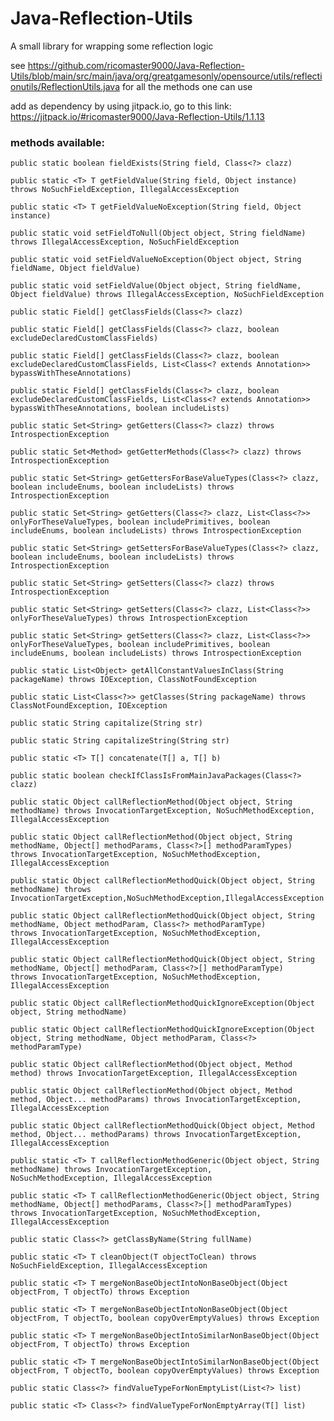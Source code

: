 # Java-Reflection-Utils
A small library for wrapping some reflection logic

see https://github.com/ricomaster9000/Java-Reflection-Utils/blob/main/src/main/java/org/greatgamesonly/opensource/utils/reflectionutils/ReflectionUtils.java for all the methods one can use

add as dependency by using jitpack.io, go to this link: https://jitpack.io/#ricomaster9000/Java-Reflection-Utils/1.1.13

### methods available:

    public static boolean fieldExists(String field, Class<?> clazz)

    public static <T> T getFieldValue(String field, Object instance) throws NoSuchFieldException, IllegalAccessException

    public static <T> T getFieldValueNoException(String field, Object instance)

    public static void setFieldToNull(Object object, String fieldName) throws IllegalAccessException, NoSuchFieldException

    public static void setFieldValueNoException(Object object, String fieldName, Object fieldValue)

    public static void setFieldValue(Object object, String fieldName, Object fieldValue) throws IllegalAccessException, NoSuchFieldException

    public static Field[] getClassFields(Class<?> clazz)

    public static Field[] getClassFields(Class<?> clazz, boolean excludeDeclaredCustomClassFields)

    public static Field[] getClassFields(Class<?> clazz, boolean excludeDeclaredCustomClassFields, List<Class<? extends Annotation>> 
    bypassWithTheseAnnotations)

    public static Field[] getClassFields(Class<?> clazz, boolean excludeDeclaredCustomClassFields, List<Class<? extends Annotation>> 
    bypassWithTheseAnnotations, boolean includeLists)

    public static Set<String> getGetters(Class<?> clazz) throws IntrospectionException

    public static Set<Method> getGetterMethods(Class<?> clazz) throws IntrospectionException

    public static Set<String> getGettersForBaseValueTypes(Class<?> clazz, boolean includeEnums, boolean includeLists) throws 
    IntrospectionException

    public static Set<String> getGetters(Class<?> clazz, List<Class<?>> onlyForTheseValueTypes, boolean includePrimitives, boolean 
    includeEnums, boolean includeLists) throws IntrospectionException

    public static Set<String> getSettersForBaseValueTypes(Class<?> clazz, boolean includeEnums, boolean includeLists) throws 
    IntrospectionException

    public static Set<String> getSetters(Class<?> clazz) throws IntrospectionException

    public static Set<String> getSetters(Class<?> clazz, List<Class<?>> onlyForTheseValueTypes) throws IntrospectionException

    public static Set<String> getSetters(Class<?> clazz, List<Class<?>> onlyForTheseValueTypes, boolean includePrimitives, boolean 
    includeEnums, boolean includeLists) throws IntrospectionException

    public static List<Object> getAllConstantValuesInClass(String packageName) throws IOException, ClassNotFoundException

    public static List<Class<?>> getClasses(String packageName) throws ClassNotFoundException, IOException

    public static String capitalize(String str)

    public static String capitalizeString(String str)

    public static <T> T[] concatenate(T[] a, T[] b)

    public static boolean checkIfClassIsFromMainJavaPackages(Class<?> clazz)

    public static Object callReflectionMethod(Object object, String methodName) throws InvocationTargetException, NoSuchMethodException, 
    IllegalAccessException

    public static Object callReflectionMethod(Object object, String methodName, Object[] methodParams, Class<?>[] methodParamTypes) 
    throws InvocationTargetException, NoSuchMethodException, IllegalAccessException
    
    public static Object callReflectionMethodQuick(Object object, String methodName) throws
    InvocationTargetException,NoSuchMethodException,IllegalAccessException

    public static Object callReflectionMethodQuick(Object object, String methodName, Object methodParam, Class<?> methodParamType) 
    throws InvocationTargetException, NoSuchMethodException, IllegalAccessException

    public static Object callReflectionMethodQuick(Object object, String methodName, Object[] methodParam, Class<?>[] methodParamType) 
    throws InvocationTargetException, NoSuchMethodException, IllegalAccessException

    public static Object callReflectionMethodQuickIgnoreException(Object object, String methodName)

    public static Object callReflectionMethodQuickIgnoreException(Object object, String methodName, Object methodParam, Class<?> methodParamType)

    public static Object callReflectionMethod(Object object, Method method) throws InvocationTargetException, IllegalAccessException

    public static Object callReflectionMethod(Object object, Method method, Object... methodParams) throws InvocationTargetException, IllegalAccessException

    public static Object callReflectionMethodQuick(Object object, Method method, Object... methodParams) throws InvocationTargetException, IllegalAccessException

    public static <T> T callReflectionMethodGeneric(Object object, String methodName) throws InvocationTargetException, 
    NoSuchMethodException, IllegalAccessException

    public static <T> T callReflectionMethodGeneric(Object object, String methodName, Object[] methodParams, Class<?>[] methodParamTypes)  
    throws InvocationTargetException, NoSuchMethodException, IllegalAccessException

    public static Class<?> getClassByName(String fullName)

    public static <T> T cleanObject(T objectToClean) throws NoSuchFieldException, IllegalAccessException

    public static <T> T mergeNonBaseObjectIntoNonBaseObject(Object objectFrom, T objectTo) throws Exception

    public static <T> T mergeNonBaseObjectIntoNonBaseObject(Object objectFrom, T objectTo, boolean copyOverEmptyValues) throws Exception

    public static <T> T mergeNonBaseObjectIntoSimilarNonBaseObject(Object objectFrom, T objectTo) throws Exception

    public static <T> T mergeNonBaseObjectIntoSimilarNonBaseObject(Object objectFrom, T objectTo, boolean copyOverEmptyValues) throws Exception

    public static Class<?> findValueTypeForNonEmptyList(List<?> list)

    public static <T> Class<?> findValueTypeForNonEmptyArray(T[] list)

